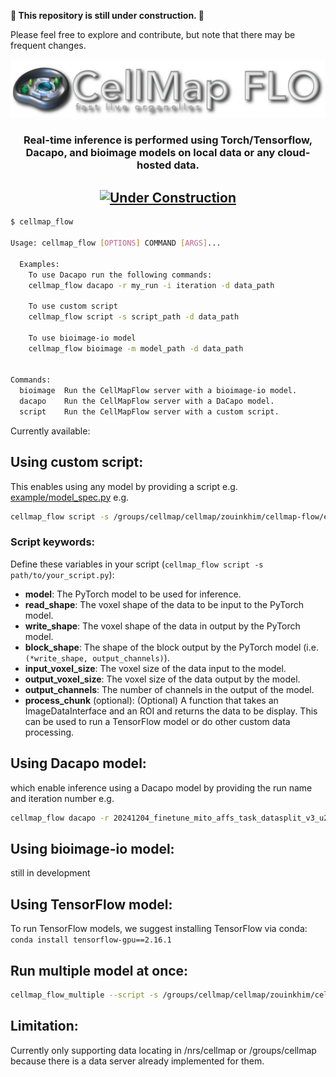 **🚧 This repository is still under construction. 🚧**

Please feel free to explore and contribute, but note that there may be frequent changes.


<div align="center">

![CellMapFlow Logo](img/CMFLO_dark.png)

### Real-time inference is performed using Torch/Tensorflow, Dacapo, and bioimage models on local data or any cloud-hosted data.
[![Under Construction](https://img.shields.io/badge/Status-Under_Construction-orange.svg)](#)
---


</div>

```bash
$ cellmap_flow

Usage: cellmap_flow [OPTIONS] COMMAND [ARGS]...

  Examples:     
    To use Dacapo run the following commands:  
    cellmap_flow dacapo -r my_run -i iteration -d data_path

    To use custom script
    cellmap_flow script -s script_path -d data_path

    To use bioimage-io model 
    cellmap_flow bioimage -m model_path -d data_path


Commands:
  bioimage  Run the CellMapFlow server with a bioimage-io model.
  dacapo    Run the CellMapFlow server with a DaCapo model.
  script    Run the CellMapFlow server with a custom script.
```

Currently available:
## Using custom script:
This enables using any model by providing a script e.g. [example/model_spec.py](example/model_spec.py)
e.g.
```bash
cellmap_flow script -s /groups/cellmap/cellmap/zouinkhim/cellmap-flow/example/model_spec.py -d /nrs/cellmap/data/jrc_mus-cerebellum-1/jrc_mus-cerebellum-1.zarr/recon-1/em/fibsem-uint8/s0 
```

### Script keywords:
Define these variables in your script (`cellmap_flow script -s path/to/your_script.py`):
- **model**: 
  The PyTorch model to be used for inference. 
- **read_shape**: 
  The voxel shape of the data to be input to the PyTorch model.
- **write_shape**: 
  The voxel shape of the data in output by the PyTorch model.
- **block_shape**: 
  The shape of the block output by the PyTorch model (i.e. `(*write_shape, output_channels)`).
- **input_voxel_size**: 
  The voxel size of the data input to the model.
- **output_voxel_size**: 
  The voxel size of the data output by the model.
- **output_channels**:
  The number of channels in the output of the model.
- **process_chunk** (optional):
  (Optional) A function that takes an ImageDataInterface and an ROI and returns the data to be display. This can be used to run a TensorFlow model or do other custom data processing.

## Using Dacapo model:
which enable inference using a Dacapo model by providing the run name and iteration number
e.g.
```bash
cellmap_flow dacapo -r 20241204_finetune_mito_affs_task_datasplit_v3_u21_kidney_mito_default_cache_8_1 -i 700000 -d /nrs/cellmap/data/jrc_ut21-1413-003/jrc_ut21-1413-003.zarr/recon-1/em/fibsem-uint8/s0
```

## Using bioimage-io model:
still in development

## Using TensorFlow model:
To run TensorFlow models, we suggest installing TensorFlow via conda: `conda install tensorflow-gpu==2.16.1`

##  Run multiple model at once: 
```bash
cellmap_flow_multiple --script -s /groups/cellmap/cellmap/zouinkhim/cellmap-flow/example/model_spec.py -n script_base --dacapo -r 20241204_finetune_mito_affs_task_datasplit_v3_u21_kidney_mito_default_cache_8_1 -i 700000 -n using_dacapo -d /nrs/cellmap/data/jrc_ut21-1413-003/jrc_ut21-1413-003.zarr/recon-1/em/fibsem-uint8/s0
```


## Limitation:
Currently only supporting data locating in /nrs/cellmap or /groups/cellmap because there is a data server already implemented for them.


